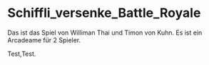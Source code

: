 # Schiffli_versenke_Battle_Royale

Das ist das Spiel von Williman Thai und Timon von Kuhn.
Es ist ein Arcadeame für 2 Spieler.

Test,Test.
